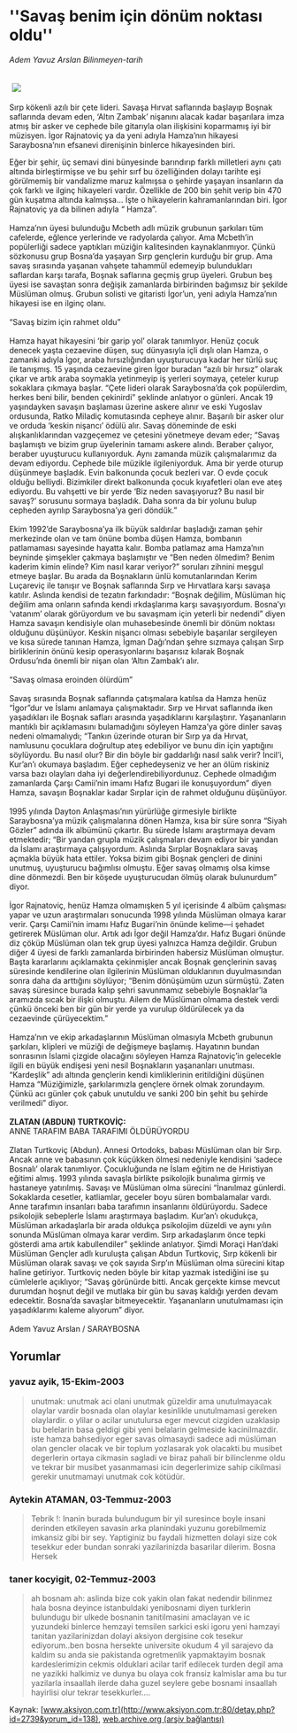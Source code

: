 # ''Savaş benim için dönüm noktası oldu''

*Adem Yavuz Arslan Bilinmeyen-tarih*

<div>
 <font>
  <img border="0" height="1" src="/web/20040310104546im_/http://www.aksiyon.com.tr/images/blank.gif"/>
 </font>
 <font class="content">
  <p>
   <img border="0" hspace="5" src="http://web.archive.org/web/20040310104546im_/http://www.aksiyon.com.tr/resim/447/52.jpg" vspace="5"/>
  </p>
 </font>
 <font class="content">
  Sırp kökenli azılı bir çete lideri. Savaşa Hırvat saflarında başlayıp Boşnak saflarında devam eden, ‘Altın Zambak’ nişanını alacak kadar başarılara imza atmış bir asker ve cephede bile gitarıyla olan ilişkisini koparmamış iyi bir müzisyen. İgor Rajnatoviç ya da yeni adıyla Hamza’nın hikayesi Saraybosna’nın efsanevi direnişinin binlerce hikayesinden biri.
 </font>
 <p>
  <font class="content">
   Eğer bir şehir, üç semavi dini bünyesinde barındırıp farklı milletleri aynı çatı altında birleştirmişse ve bu şehir sırf bu özelliğinden dolayı tarihte eşi görülmemiş bir vandalizme maruz kalmışsa o şehirde yaşayan insanların da çok farklı ve ilginç hikayeleri vardır. Özellikle de 200 bin şehit verip bin 470 gün kuşatma altında kalmışsa... İşte o hikayelerin kahramanlarından biri. İgor Rajnatoviç ya da bilinen adıyla “ Hamza”.
   <br/>
   <br/>
   Hamza’nın üyesi bulunduğu Mcbeth adlı müzik grubunun şarkıları tüm cafelerde, eğlence yerlerinde ve radyolarda çalıyor. Ama Mcbeth’in popülerliği sadece yaptıkları müziğin kalitesinden kaynaklanmıyor. Çünkü sözkonusu grup Bosna’da yaşayan Sırp gençlerin kurduğu bir grup. Ama savaş sırasında yaşanan vahşete tahammül edemeyip bulundukları saflardan karşı tarafa, Boşnak saflarına geçmiş grup üyeleri. Grubun beş üyesi ise savaştan sonra değişik zamanlarda birbirinden bağımsız bir şekilde Müslüman olmuş. Grubun solisti ve gitaristi İgor’un, yeni adıyla Hamza’nın hikayesi ise en ilginç olanı.
   <br/>
   <br/>
   “Savaş bizim için rahmet oldu”
   <br/>
   <br/>
   Hamza hayat hikayesini ‘bir garip yol’ olarak tanımlıyor. Henüz çocuk denecek yaşta cezaevine düşen, suç dünyasıyla içli dışlı olan Hamza, o zamanki adıyla İgor, araba hırsızlığından uyuşturucuya kadar her türlü suç ile tanışmış. 15 yaşında cezaevine giren İgor buradan “azılı bir hırsız” olarak çıkar ve artık araba soymakla yetinmeyip iş yerleri soymaya, çeteler kurup sokaklara çıkmaya başlar. “Çete lideri olarak Saraybosna’da çok popülerdim, herkes beni bilir, benden çekinirdi” şeklinde anlatıyor o günleri. Ancak 19 yaşındayken savaşın başlaması üzerine askere alınır ve eski Yugoslav ordusunda, Ratko Miladiç komutasında cepheye alınır. Başarılı bir asker olur ve orduda ‘keskin nişancı’ ödülü alır. Savaş döneminde de eski alışkanlıklarından vazgeçemez ve çetesini yönetmeye devam eder; “Savaş başlamıştı ve bizim grup üyelerinin tamamı askere alındı. Beraber çalıyor, beraber uyuşturucu kullanıyorduk. Aynı zamanda müzik çalışmalarımız da devam ediyordu. Cephede bile müzikle ilgileniyorduk. Ama bir yerde oturup düşünmeye başladık. Evin balkonunda çocuk bezleri var. O evde çocuk olduğu belliydi. Bizimkiler direkt balkonunda çocuk kıyafetleri olan eve ateş ediyordu. Bu vahşetti ve bir yerde ‘Biz neden savaşıyoruz? Bu nasıl bir savaş?’ sorusunu sormaya başladık. Daha sonra da bir yolunu bulup cepheden ayrılıp Saraybosna’ya geri döndük.”
   <br/>
   <br/>
   Ekim 1992’de Saraybosna’ya ilk büyük saldırılar başladığı zaman şehir merkezinde olan ve tam önüne bomba düşen Hamza, bombanın patlamaması sayesinde hayatta kalır. Bomba patlamaz ama Hamza’nın beyninde şimşekler çakmaya başlamıştır ve “Ben neden ölmedim? Benim kaderim kimin elinde? Kim nasıl karar veriyor?” soruları zihnini meşgul etmeye başlar. Bu arada da Boşnakların ünlü komutanlarından Kerim Luçareviç ile tanışır ve Boşnak saflarında Sırp ve Hırvatlara karşı savaşa katılır. Aslında kendisi de tezatın farkındadır: “Boşnak değilim, Müslüman hiç değilim ama onların safında kendi ırkdaşlarıma karşı savaşıyordum. Bosna’yı ‘vatanım’ olarak görüyordum ve bu savaşmam için yeterli bir nedendi” diyen Hamza savaşın kendisiyle olan muhasebesinde önemli bir dönüm noktası olduğunu düşünüyor. Keskin nişancı olması sebebiyle başarılar sergileyen ve kısa sürede tanınan Hamza, İgman Dağı’ndan şehre sızmaya çalışan Sırp birliklerinin önünü kesip operasyonlarını başarısız kılarak Boşnak Ordusu’nda önemli bir nişan olan ‘Altın Zambak’ı alır.
   <br/>
   <br/>
   “Savaş olmasa eroinden ölürdüm”
   <br/>
   <br/>
   Savaş sırasında Boşnak saflarında çatışmalara katılsa da Hamza henüz “İgor”dur ve İslamı anlamaya çalışmaktadır. Sırp ve Hırvat saflarında iken yaşadıkları ile Boşnak safları arasında yaşadıklarını karşılaştırır. Yaşananların mantıklı bir açıklamasını bulamadığını söyleyen Hamza’ya göre dinler savaş nedeni olmamalıydı; “Tankın üzerinde oturan bir Sırp ya da Hırvat, namlusunu çocuklara doğrultup ateş edebiliyor ve bunu din için yaptığını söylüyordu. Bu nasıl olur? Bir din böyle bir gaddarlığı nasıl salık verir? İncil’i, Kur’an’ı okumaya başladım. Eğer cephedeyseniz ve her an ölüm riskiniz varsa bazı olayları daha iyi değerlendirebiliyordunuz. Cephede olmadığım zamanlarda Çarşı Camii’nin imamı Hafız Bugari ile konuşuyordum” diyen Hamza, savaşın Boşnaklar kadar Sırplar için de rahmet olduğunu düşünüyor.
   <br/>
   <br/>
   1995 yılında Dayton Anlaşması’nın yürürlüğe girmesiyle birlikte Saraybosna’ya müzik çalışmalarına dönen Hamza, kısa bir süre sonra “Siyah Gözler” adında ilk albümünü çıkartır. Bu sürede İslamı araştırmaya devam etmektedir; “Bir yandan grupla müzik çalışmaları devam ediyor bir yandan da İslamı araştırmaya çalışıyordum. Aslında Sırplar Boşnaklara savaş açmakla büyük hata ettiler. Yoksa bizim gibi Boşnak gençleri de dinini unutmuş, uyuşturucu bağımlısı olmuştu. Eğer savaş olmamış olsa kimse dine dönmezdi. Ben bir köşede uyuşturucudan ölmüş olarak bulunurdum” diyor.
   <br/>
   <br/>
   İgor Rajnatoviç, henüz Hamza olmamışken 5 yıl içerisinde 4 albüm çalışması yapar ve uzun araştırmaları sonucunda 1998 yılında Müslüman olmaya karar verir. Çarşı Camii’nin imamı Hafız Bugari’nin önünde kelime—i şehadet getirerek Müslüman olur. Artık adı İgor değil Hamza’dır. Hafız Bugari önünde diz çöküp Müslüman olan tek grup üyesi yalnızca Hamza değildir. Grubun diğer 4 üyesi de farklı zamanlarda birbirinden habersiz Müslüman olmuştur. Başta kararlarını açıklamakta çekinmişler ancak Boşnak gençlerinin savaş süresinde kendilerine olan ilgilerinin Müslüman olduklarının duyulmasından sonra daha da arttığını söylüyor; “Benim dönüşümüm uzun sürmüştü. Zaten savaş süresince burada kalıp şehri savunmamız sebebiyle Boşnaklar’la aramızda sıcak bir ilişki olmuştu. Ailem de Müslüman olmama destek verdi çünkü önceki ben bir gün bir yerde ya vurulup öldürülecek ya da cezaevinde çürüyecektim.”
   <br/>
   <br/>
   Hamza’nın ve ekip arkadaşlarının Müslüman olmasıyla Mcbeth grubunun şarkıları, klipleri ve müziği de değişmeye başlamış. Hayatının bundan sonrasının İslami çizgide olacağını söyleyen Hamza Rajnatoviç’in gelecekle ilgili en büyük endişesi yeni nesil Boşnakların yaşananları unutması. “Kardeşlik” adı altında gençlerin kendi kimliklerinin eritildiğini düşünen Hamza “Müziğimizle, şarkılarımızla gençlere örnek olmak zorundayım. Çünkü acı günler çok çabuk unutuldu ve sanki 200 bin şehit bu şehirde verilmedi” diyor.
   <br/>
   <br/>
   <b>
    ZLATAN (ABDUN) TURTKOVİÇ:
   </b>
   <br/>
   ANNE TARAFIM BABA TARAFIMI ÖLDÜRÜYORDU
   <br/>
   <br/>
   Zlatan Turtkoviç (Abdun). Annesi Ortodoks, babası Müslüman olan bir Sırp. Ancak anne ve babasının çok küçükken ölmesi nedeniyle kendisini ‘sadece Bosnalı’ olarak tanımlıyor. Çocukluğunda ne İslam eğitim ne de Hıristiyan eğitimi almış. 1993 yılında savaşla birlikte psikolojik bunalıma girmiş ve hastaneye yatırılmış. Savaşı ve Müslüman olma sürecini “İnanılmaz günlerdi. Sokaklarda cesetler, katliamlar, geceler boyu süren bombalamalar vardı. Anne tarafımın insanları baba tarafımın insanlarını öldürüyordu. Sadece psikolojik sebeplerle İslamı araştırmaya başladım. Kur’an’ı okudukça, Müslüman arkadaşlarla bir arada oldukça psikolojim düzeldi ve aynı yılın sonunda Müslüman olmaya karar verdim. Sırp arkadaşlarım önce tepki gösterdi ama artık kabullendiler” şeklinde anlatıyor. Şimdi Moraçi Han’daki Müslüman Gençler adlı kuruluşta çalışan Abdun Turtkoviç, Sırp kökenli bir Müslüman olarak savaşı ve çok sayıda Sırp’ın Müslüman olma sürecini kitap haline getiriyor. Turtkoviç neden böyle bir kitap yazmak istediğini ise şu cümlelerle açıklıyor; “Savaş görünürde bitti. Ancak gerçekte kimse mevcut durumdan hoşnut değil ve mutlaka bir gün bu savaş kaldığı yerden devam edecektir. Bosna’da savaşlar bitmeyecektir. Yaşananların unutulmaması için yaşadıklarımı kaleme alıyorum” diyor.
   <br/>
   <br/>
   Adem Yavuz Arslan / SARAYBOSNA
   <br/>
  </font>
 </p>
</div>


## Yorumlar

### yavuz ayik, 15-Ekim-2003
> unutmak: 
> unutmak  aci olani unutmak güzeldir ama unutulmayacak olaylar vardir bosnada olan olaylar kesinlikle unutulmamasi gereken olaylardir. o ylilar o acilar unutulursa eger mevcut cizgiden uzaklasip bu belelarin basa geldigi gibi yeni belalarin gelmeside kacinilmazdir. iste hamza bahsediyor eger savas olmasaydi sadece adi müslüman olan gencler olacak ve bir toplum yozlasarak yok olacakti.bu musibet degerlerin ortaya cikmasin sagladi ve biraz pahali bir bilinclenme oldu ve tekrar bir musibet yasanmamasi icin degerlerimize sahip cikilmasi gerekir unutmamayi unutmak cok kötüdür.

### Aytekin ATAMAN, 03-Temmuz-2003
> Tebrik !: 
> Inanin burada bulundugum bir yil suresince boyle insani derinden etkileyen savasin arka planindaki yuzunu gorebilmemiz imkansiz gibi bir sey.     Yaptiginiz bu faydali hizmetten dolayi size cok tesekkur eder bundan sonraki yazilarinizda basarilar dilerim.                                           Bosna Hersek

### taner kocyigit, 02-Temmuz-2003
> ah bosnam ah: 
> aslinda bize cok yakin olan fakat nedendir bilinmez hala bosna deyince istanbuldaki yenibosnami diyen  turklerin bulundugu bir ulkede bosnanin tanitilmasini amaclayan ve ic yuzundeki binlerce hemzayi temsilen sarkici eski igoru yeni hamzayi tanitan yazilarinizdan dolayi aksiyon dergisine cok tesekur ediyorum..ben bosna hersekte universite okudum 4 yil sarajevo da kaldim su anda sie pakistanda ogretmenlik yapmaktayim bosnak kardeslerimizin cekmis olduklari acilar tarif edilecek turden degil ama ne yazikki halkimiz ve dunya bu olaya cok fransiz kalmislar ama bu tur yazilarla insaallah ilerde daha guzel seylere gebe bosnami insaallah hayirlisi olur tekrar tesekkurler....

Kaynak: [www.aksiyon.com.tr](http://www.aksiyon.com.tr:80/detay.php?id=2739&yorum_id=138), [web.archive.org (arşiv bağlantısı)](http://web.archive.org/web/20040310104546/http://www.aksiyon.com.tr:80/detay.php?id=2739&yorum_id=138)
